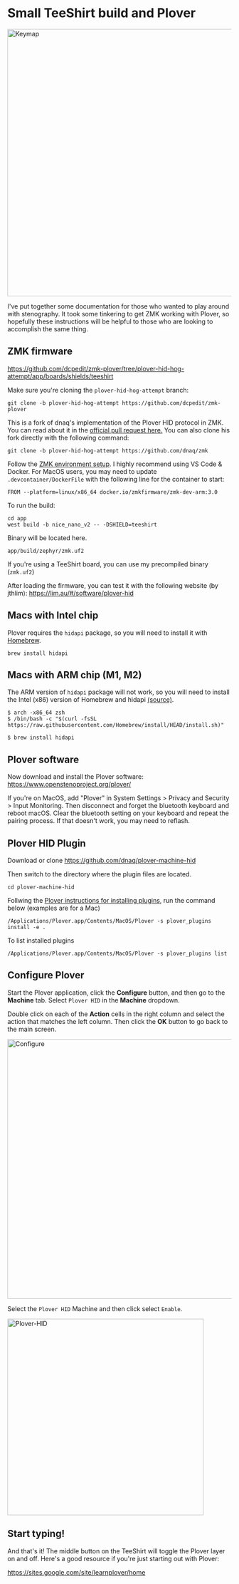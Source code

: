 # Small TeeShirt build and Plover

<img width="600" alt="Keymap" src="https://user-images.githubusercontent.com/800930/209450813-0da252e6-b3c7-4f91-be50-4b0cf32ebe66.png">

I've put together some documentation for those who wanted to play around with stenography.  It took some tinkering to get ZMK working with Plover, so hopefully these instructions will be helpful to those who are looking to accomplish the same thing.

## ZMK firmware

https://github.com/dcpedit/zmk-plover/tree/plover-hid-hog-attempt/app/boards/shields/teeshirt

Make sure you're cloning the `plover-hid-hog-attempt` branch:
```
git clone -b plover-hid-hog-attempt https://github.com/dcpedit/zmk-plover
```

This is a fork of dnaq's implementation of the Plover HID protocol in ZMK.  You can read about it in the [official pull request here.](https://github.com/zmkfirmware/zmk/pull/962)  You can also clone his fork directly with the following command:
```
git clone -b plover-hid-hog-attempt https://github.com/dnaq/zmk
```

Follow the [ZMK environment setup](https://zmk.dev/docs/development/setup).  I highly recommend using VS Code & Docker.  For MacOS users, you may need to update `.devcontainer/DockerFile` with the following line for the container to start:
```
FROM --platform=linux/x86_64 docker.io/zmkfirmware/zmk-dev-arm:3.0
```

To run the build:
```
cd app
west build -b nice_nano_v2 -- -DSHIELD=teeshirt
```
Binary will be located here.
```
app/build/zephyr/zmk.uf2
```

If you're using a TeeShirt board, you can use my precompiled binary (`zmk.uf2`)

After loading the firmware, you can test it with the following website (by jthlim):
https://lim.au/#/software/plover-hid

## Macs with Intel chip

Plover requires the `hidapi` package, so you will need to install it with [Homebrew](https://brew.sh/).

```
brew install hidapi
```

## Macs with ARM chip (M1, M2)

The ARM version of `hidapi` package will not work, so you will need to install the Intel (x86) version of Homebrew and hidapi  [(source)](https://gist.github.com/progrium/b286cd8c82ce0825b2eb3b0b3a0720a0).

```
$ arch -x86_64 zsh
$ /bin/bash -c "$(curl -fsSL https://raw.githubusercontent.com/Homebrew/install/HEAD/install.sh)"
```

```
$ brew install hidapi
```


## Plover software

Now download and install the Plover software: https://www.openstenoproject.org/plover/

If you're on MacOS, add "Plover" in System Settings > Privacy and Security > Input Monitoring.  Then disconnect and forget the bluetooth keyboard and reboot macOS. Clear the bluetooth setting on your keyboard and repeat the pairing process.  If that doesn't work, you may need to reflash.

## Plover HID Plugin

Download or clone https://github.com/dnaq/plover-machine-hid

Then switch to the directory where the plugin files are located.

```
cd plover-machine-hid
```

Follwing the [Plover instructions for installing plugins](https://plover.readthedocs.io/en/latest/plugins.html), run the command below (examples are for a Mac)

```
/Applications/Plover.app/Contents/MacOS/Plover -s plover_plugins install -e .
```

To list installed plugins

```
/Applications/Plover.app/Contents/MacOS/Plover -s plover_plugins list
```

## Configure Plover

Start the Plover application, click the **Configure** button, and then go to the **Machine** tab.  Select `Plover HID` in the **Machine** dropdown.

Double click on each of the **Action** cells in the right column and select the action that matches the left column.  Then click the **OK** button to go back to the main screen.

<img width="583" alt="Configure" src="https://user-images.githubusercontent.com/800930/209448146-f590aa77-fe76-4a90-a4fc-9112d343f506.png">

Select the `Plover HID` Machine and then click select `Enable`.

<img width="441" alt="Plover-HID" src="https://user-images.githubusercontent.com/800930/209448150-a9210cb2-3003-4c78-ab9d-b560efa78b5e.png">

## Start typing!

And that's it!  The middle button on the TeeShirt will toggle the Plover layer on and off.  Here's a good resource if you're just starting out with Plover:

https://sites.google.com/site/learnplover/home
